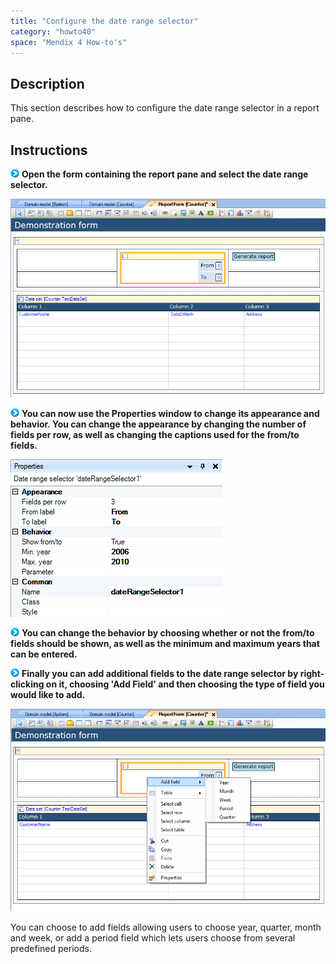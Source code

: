 ```yaml
---
title: "Configure the date range selector"
category: "howto40"
space: "Mendix 4 How-to's"
---
```

## Description

This section describes how to configure the date range selector in a report pane.

## Instructions

![](attachments/819203/917932.png) **Open the form containing the report pane and select the date range selector.**

![](attachments/2621468/2752689.png)

![](attachments/819203/917932.png) **You can now use the Properties window to change its appearance and behavior. You can change the appearance by changing the number of fields per row, as well as changing the captions used for the from/to fields.**

![](attachments/2621468/2752715.png)

![](attachments/819203/917932.png) **You can change the behavior by choosing whether or not the from/to fields should be shown, as well as the minimum and maximum years that can be entered.**

![](attachments/819203/917932.png) **Finally you can add additional fields to the date range selector by right-clicking on it, choosing 'Add Field' and then choosing the type of field you would like to add.**

![](attachments/2621468/2752714.png)

You can choose to add fields allowing users to choose year, quarter, month and week, or add a period field which lets users choose from several predefined periods.

